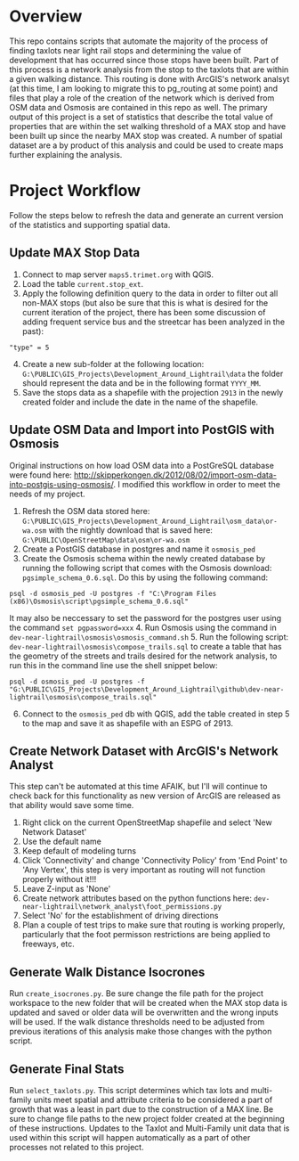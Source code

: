 # Overview

This repo contains scripts that automate the majority of the process of finding taxlots near light rail stops and determining the value of development that has occurred since those stops have been built.  Part of this process is a network analysis from the stop to the taxlots that are within a given walking distance.  This routing is done with ArcGIS's network analsyt (at this time, I am looking to migrate this to pg_routing at some point) and files that play a role of the creation of the network which is derived from OSM data and Osmosis are contained in this repo as well.  The primary output of this project is a set of statistics that describe the total value of properties that are within the set walking threshold of a MAX stop and have been built up since the nearby MAX stop was created.  A number of spatial dataset are a by product of this analysis and could be used to create maps further explaining the analysis.

# Project Workflow

Follow the steps below to refresh the data and generate an current version of the statistics and supporting spatial data.

## Update MAX Stop Data

1. Connect to map server `maps5.trimet.org` with QGIS.
2. Load the table `current.stop_ext`.
3. Apply the following definition query to the data in order to filter out all non-MAX stops (but also be sure that this is what is desired for the current iteration of the project, there has been some discussion of adding frequent service bus and the streetcar has been analyzed in the past):

```
"type" = 5
```

4. Create a new sub-folder at the following location: `G:\PUBLIC\GIS_Projects\Development_Around_Lightrail\data` the folder should represent the data and be in the following format `YYYY_MM`.
5. Save the stops data as a shapefile with the projection `2913` in the newly created folder and include the date in the name of the shapefile.

## Update OSM Data and Import into PostGIS with Osmosis

Original instructions on how load OSM data into a PostGreSQL database were found here:
http://skipperkongen.dk/2012/08/02/import-osm-data-into-postgis-using-osmosis/.  I modified this workflow in order to meet the needs of my project.

1. Refresh the OSM data stored here: `G:\PUBLIC\GIS_Projects\Development_Around_Lightrail\osm_data\or-wa.osm` with the nightly download that is saved here: `G:\PUBLIC\OpenStreetMap\data\osm\or-wa.osm`
2. Create a PostGIS database in postgres and name it `osmosis_ped`
3. Create the Osmosis schema within the newly created database by running the following script that comes with the Osmosis download: `pgsimple_schema_0.6.sql`.  Do this by using the following command:

```
psql -d osmosis_ped -U postgres -f "C:\Program Files (x86)\Osmosis\script\pgsimple_schema_0.6.sql"
```

It may also be neccessary to set the password for the postgres user using the command `set pgpassword=xxx`
4. Run Osmosis using the command in `dev-near-lightrail\osmosis\osmosis_command.sh`
5. Run the following script: `dev-near-lightrail\osmosis\compose_trails.sql` to create a table that has the geometry of the streets and trails desired for the network analysis, to run this in the command line use the shell snippet below:

```
psql -d osmosis_ped -U postgres -f "G:\PUBLIC\GIS_Projects\Development_Around_Lightrail\github\dev-near-lightrail\osmosis\compose_trails.sql"
```

6. Connect to the `osmosis_ped` db with QGIS, add the table created in step 5 to the map and save it as shapefile with an ESPG of 2913.

## Create Network Dataset with ArcGIS's Network Analyst

This step can't be automated at this time AFAIK, but I'll will continue to check back for this functionality as new version of ArcGIS are released as that ability would save some time.

1. Right click on the current OpenStreetMap shapefile and select 'New Network Dataset'
2. Use the default name
3. Keep default of modeling turns
4. Click 'Connectivity' and change 'Connectivity Policy' from 'End Point' to 'Any Vertex', this step is very important as routing will not function properly without it!!!
5. Leave Z-input as 'None'
6. Create network attributes based on the python functions here: `dev-near-lightrail\network_analyst\foot_permissions.py`
7.  Select 'No' for the establishment of driving directions
8.  Plan a couple of test trips to make sure that routing is working properly, particularly that the foot permisson restrictions are being applied to freeways, etc.

## Generate Walk Distance Isocrones

Run `create_isocrones.py`.  Be sure change the file path for the project workspace to the new folder that will be created when the MAX stop data is updated and saved or older data will be overwritten and the wrong inputs will be used.  If the walk distance thresholds need to be adjusted from previous iterations of this analysis make those changes with the python script.

## Generate Final Stats

Run `select_taxlots.py`.  This script determines which tax lots and multi-family units meet spatial and attribute criteria to be considered a part of growth that was a least in part due to the construction of a MAX line.  Be sure to change file paths to the new project folder created at the beginning of these instructions.  Updates to the Taxlot and Multi-Family unit data that is used within this script will happen automatically as a part of other processes not related to this project.